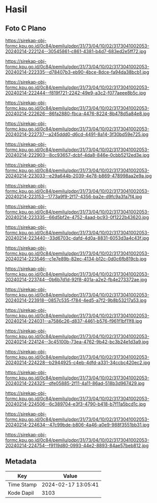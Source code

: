 # Hasil

## Foto C Plano

https://sirekap-obj-formc.kpu.go.id/0c84/pemilu/pdpr/31/73/04/10/02/3173041002053-20240214-222124--30545861-c861-4381-b4d7-683ed2e5ff72.jpg

https://sirekap-obj-formc.kpu.go.id/0c84/pemilu/pdpr/31/73/04/10/02/3173041002053-20240214-222335--d78407b3-eb90-4bce-8dce-fa94da38bcb1.jpg

https://sirekap-obj-formc.kpu.go.id/0c84/pemilu/pdpr/31/73/04/10/02/3173041002053-20240214-222444--f819f721-2242-49e9-a3c2-f077aeee8b5c.jpg

https://sirekap-obj-formc.kpu.go.id/0c84/pemilu/pdpr/31/73/04/10/02/3173041002053-20240214-222626--86fa2880-fbca-4476-8224-8b478d5a84e8.jpg

https://sirekap-obj-formc.kpu.go.id/0c84/pemilu/pdpr/31/73/04/10/02/3173041002053-20240214-222737--a245ddd0-d6cd-4491-8a14-3f30bd59e725.jpg

https://sirekap-obj-formc.kpu.go.id/0c84/pemilu/pdpr/31/73/04/10/02/3173041002053-20240214-222903--8cc93657-dcbf-4da8-846e-0cbb5212ed3e.jpg

https://sirekap-obj-formc.kpu.go.id/0c84/pemilu/pdpr/31/73/04/10/02/3173041002053-20240214-223033--e29a644b-2039-4e78-b869-478998aa2e9a.jpg

https://sirekap-obj-formc.kpu.go.id/0c84/pemilu/pdpr/31/73/04/10/02/3173041002053-20240214-223153--1773a9f9-2f17-4356-ba2e-d9fc9a3fa7f4.jpg

https://sirekap-obj-formc.kpu.go.id/0c84/pemilu/pdpr/31/73/04/10/02/3173041002053-20240214-223335--66d5bf2e-4752-4aad-bc93-0f1222b43620.jpg

https://sirekap-obj-formc.kpu.go.id/0c84/pemilu/pdpr/31/73/04/10/02/3173041002053-20240214-223440--33d6703c-dafd-4d0a-8831-6053d3a4c43f.jpg

https://sirekap-obj-formc.kpu.go.id/0c84/pemilu/pdpr/31/73/04/10/02/3173041002053-20240214-223546--c1e7e89b-82ec-4134-b12c-0d0c6fb819cb.jpg

https://sirekap-obj-formc.kpu.go.id/0c84/pemilu/pdpr/31/73/04/10/02/3173041002053-20240214-223744--0b6b7d1d-92f8-401a-a2e2-fb4e273372ae.jpg

https://sirekap-obj-formc.kpu.go.id/0c84/pemilu/pdpr/31/73/04/10/02/3173041002053-20240214-223918--0857c535-f784-4ed5-a7f2-9b8b53217a53.jpg

https://sirekap-obj-formc.kpu.go.id/0c84/pemilu/pdpr/31/73/04/10/02/3173041002053-20240214-224031--a7586c26-d837-4461-b576-f961f1bf11f8.jpg

https://sirekap-obj-formc.kpu.go.id/0c84/pemilu/pdpr/31/73/04/10/02/3173041002053-20240214-224124--3c45100b-73ea-4762-9b42-bc3b24e1d3a9.jpg

https://sirekap-obj-formc.kpu.go.id/0c84/pemilu/pdpr/31/73/04/10/02/3173041002053-20240214-224228--b2944925-c4eb-4dfd-a331-34ccbc420ec2.jpg

https://sirekap-obj-formc.kpu.go.id/0c84/pemilu/pdpr/31/73/04/10/02/3173041002053-20240214-224325--dfe05885-2f11-4a11-86ad-518b3d967429.jpg

https://sirekap-obj-formc.kpu.go.id/0c84/pemilu/pdpr/31/73/04/10/02/3173041002053-20240214-224506--6c389704-e3f3-4790-b418-b7f11a5bcd1c.jpg

https://sirekap-obj-formc.kpu.go.id/0c84/pemilu/pdpr/31/73/04/10/02/3173041002053-20240214-224634--47c99bde-b806-4a46-a0e9-988f3551bb31.jpg

https://sirekap-obj-formc.kpu.go.id/0c84/pemilu/pdpr/31/73/04/10/02/3173041002053-20240214-224754--f9119d80-0993-44e2-8893-84ae57beb812.jpg


## Metadata

| Key        | Value               |
| ---------- | ------------------- |
| Time Stamp | 2024-02-17 13:05:41 |
| Kode Dapil | 3103                |



